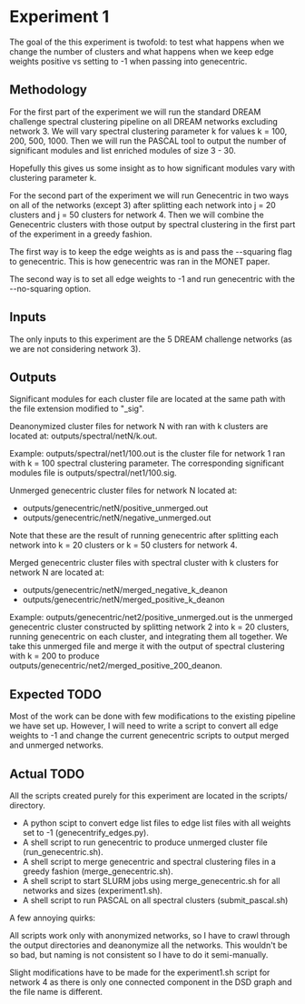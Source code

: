 # Experiment 1

The goal of the this experiment is twofold: to test what 
happens when we change the number of clusters and what happens
when we keep edge weights positive vs setting to -1 when passing 
into genecentric.

## Methodology

For the first part of the experiment we will run the standard DREAM 
challenge spectral clustering pipeline on all DREAM networks excluding 
network 3. We will vary spectral clustering parameter k for values
k = 100, 200, 500, 1000. Then we will run the PASCAL tool to output
the number of significant modules and list enriched modules
of size 3 - 30.

Hopefully this gives us some insight as to how significant modules
vary with clustering parameter k.

For the second part of the experiment we will run Genecentric in two
ways on all of the networks (except 3) after splitting each network
into j = 20 clusters and j = 50 clusters for network 4. Then we will
combine the Genecentric clusters with those output by spectral clustering
in the first part of the experiment in a greedy fashion.

The first way is to keep the edge weights as is and pass the --squaring
flag to genecentric. This is how genecentric was ran in the MONET
paper.

The second way is to set all edge weights to -1 and run genecentric
with the --no-squaring option.

## Inputs

The only inputs to this experiment are the 5 DREAM challenge
networks (as we are not considering network 3).

## Outputs

Significant modules for each cluster file are located at the
same path with the file extension modified to "\_sig".

Deanonymized cluster files for network N with ran with k clusters
are located at: outputs/spectral/netN/k.out.

Example: outputs/spectral/net1/100.out is the cluster file for
network 1 ran with k = 100 spectral clustering parameter. The
corresponding significant modules file is outputs/spectral/net1/100.sig.

Unmerged genecentric cluster files for network N located at: 

- outputs/genecentric/netN/positive\_unmerged.out
- outputs/genecentric/netN/negative\_unmerged.out

Note that these are the result of running genecentric after
splitting each network into k = 20 clusters or k = 50 clusters for
network 4.

Merged genecentric cluster files with spectral cluster with k clusters
for network N are located at:

- outputs/genecentric/netN/merged\_negative\_k\_deanon
- outputs/genecentric/netN/merged\_positive\_k\_deanon

Example: outputs/genecentric/net2/positive\_unmerged.out is the
unmerged genecentric cluster constructed by splitting network 2 into
k = 20 clusters, running genecentric on each cluster, and integrating 
them all together. We take this unmerged file and merge it with
the output of spectral clustering with k = 200 to produce
outputs/genecentric/net2/merged\_positive\_200\_deanon.

## Expected TODO

Most of the work can be done with few modifications to the
existing pipeline we have set up.  However, I will need to write a 
script to convert all edge weights to -1 and change the current 
genecentric scripts to output merged and unmerged networks.

## Actual TODO

All the scripts created purely for this experiment are located in
the scripts/ directory.

- A python scipt to convert edge list files to edge list files
  with all weights set to -1 (genecentrify\_edges.py).
- A shell script to run genecentric to produce unmerged 
  cluster file (run\_genecentric.sh).
- A shell script to merge genecentric and spectral clustering
  files in a greedy fashion (merge\_genecentric.sh).
- A shell script to start SLURM jobs using merge\_genecentric.sh
  for all networks and sizes (experiment1.sh).
- A shell script to run PASCAL on all spectral clusters
  (submit\_pascal.sh)

A few annoying quirks:

All scripts work only with anonymized networks, so I have to crawl
through the output directories and deanonymize all the networks.
This wouldn't be so bad, but naming is not consistent so I have
to do it semi-manually.

Slight modifications have to be made for the experiment1.sh script 
for network 4 as there is only one connected component in the DSD graph 
and the file name is different.
